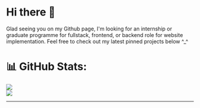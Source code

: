 # Hi there 👋

Glad seeing you on my Github page, I'm looking for an internship or graduate programme for fullstack, frontend, or backend role for website implementation.
Feel free to check out my latest pinned projects below ^_^ 


# 📊 GitHub Stats:
![](https://github-readme-streak-stats.herokuapp.com/?user=kevinandris&theme=radical&hide_border=false) <br/>
![](https://github-readme-stats.vercel.app/api/top-langs/?username=kevinandris&theme=radical&hide_border=false&include_all_commits=false&count_private=false&layout=compact)


---

